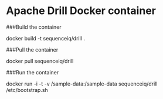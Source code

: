 Apache Drill Docker container
=======

###Build the container

docker build -t sequenceiq/drill .   

###Pull the container

docker pull sequenceiq/drill

###Run the container

docker run -i -t -v /sample-data:/sample-data  sequenceiq/drill /etc/bootstrap.sh
